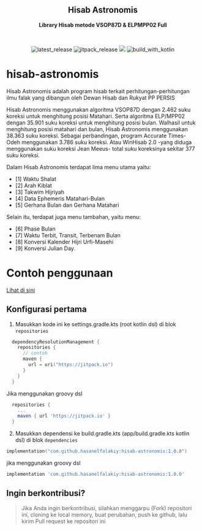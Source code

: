 ﻿<h2 align="center"><b>Hisab Astronomis</b></h2>
<p align="center">
<b>Library Hisab metode VSOP87D & ELPMPP02 Full</b>
<p><br>

<p align="center">
<!-- Latest release -->
<img src="https://img.shields.io/github/v/release/hasanelfalakiy/hisab-astronomis?include_releases&label=latest%20release&style=for-the-badge&color=brightgreen" alt="latest_release"/>
<!-- Jitpack release -->
<img src="https://img.shields.io/jitpack/v/hasanelfalakiy/hisab-astronomis.svg?style=for-the-badge&color=brightgreen" alt="jitpack_release">
<!-- Github Repo size -->
<img src="https://img.shields.io/github/repo-size/hasanelfalakiy/hisab-astronomis?style=for-the-badge">
<!-- Build with Kotlin -->
<img src="https://img.shields.io/badge/Kotlin-C116E3?&style=for-the-badge&logo=kotlin&logoColor=white" alt="build_with_kotlin">
</p>

# hisab-astronomis

Hisab Astronomis adalah program hisab terkait perhitungan-perhitungan ilmu falak yang dibangun oleh Dewan Hisab dan Rukyat PP PERSIS 

Hisab Astronomis menggunakan algoritma VSOP87D dengan 2.462 suku koreksi untuk menghitung posisi Matahari. Serta algoritma ELP/MPP02 dengan 35.901 suku koreksi untuk menghitung posisi bulan. Walhasil untuk menghitung posisi matahari dan bulan, Hisab Astronomis menggunakan 38.363 suku koreksi. Sebagai perbandingan, program Accurate Times-Odeh menggunakan 3.786 suku koreksi. Atau WinHisab 2.0 -yang diduga menggunakan suku koreksi Jean Meeus- total suku koreksinya sekitar 377 suku koreksi.

Dalam Hisab Astronomis terdapat lima menu utama yaitu:

- [1] Waktu Shalat
- [2] Arah Kiblat
- [3] Takwim Hijriyah
- [4] Data Ephemeris Matahari-Bulan
- [5] Gerhana Bulan dan Gerhana Matahari

Selain itu, terdapat juga menu tambahan, yaitu menu:

- [6] Phase Bulan
- [7] Waktu Terbit, Transit, Terbenam Bulan
- [8] Konversi Kalender Hijri Urfi-Masehi
- [9] Konversi Julian Day.

# Contoh penggunaan

[Lihat di sini](./src/main/kotlin/id/or/persis/dhr/hisabastronomis/app)

## Konfigurasi pertama

1. Masukkan kode ini ke settings.gradle.kts (root kotlin dsl) di blok ```repositories```
```kotlin.kts
  dependencyResolutionManagement {
    repositories {
      // contoh
      maven {
        url = uri("https://jitpack.io")
      }
    }
  }
```
Jika menggunakan groovy dsl
```groovy
  repositories {
    ...
    maven { url 'https://jitpack.io' }
  }
```
2. Masukkan dependensi ke build.gradle.kts (app/build.gradle.kts kotlin dsl)
   di blok ```dependencies```

```kotlin.kts
implementation("com.github.hasanelfalakiy:hisab-astronomis:1.0.0")
```
jika menggunakan groovy dsl
```groovy
implementation 'com.github.hasanelfalakiy:hisab-astronomis:1.0.0'
```
## Ingin berkontribusi?

> Jika Anda ingin berkontribusi, silahkan menggarpu (Fork) repositori ini, cloning ke local memory, buat perubahan, push ke github, lalu kirim Pull request ke repositori ini

